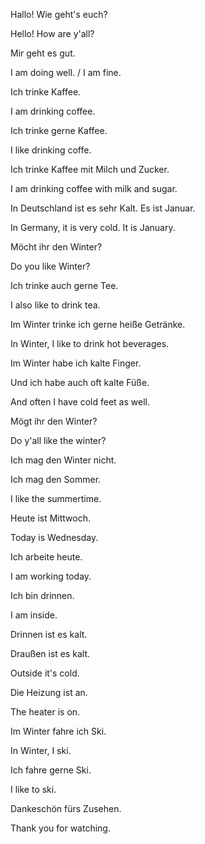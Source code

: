 Hallo! Wie geht's euch?

Hello! How are y'all?

Mir geht es gut.

I am doing well. / I am fine.

Ich trinke Kaffee.

I am drinking coffee.

Ich trinke gerne Kaffee.

I like drinking coffe.

Ich trinke Kaffee mit Milch und Zucker.

I am drinking coffee with milk and sugar.

In Deutschland ist es sehr Kalt. Es ist Januar.

In Germany, it is very cold. It is January.

Möcht ihr den Winter?

Do you like Winter?

Ich trinke auch gerne Tee.

I also like to drink tea.

Im Winter trinke ich gerne heiße Getränke.

In Winter, I like to drink hot beverages.

Im Winter habe ich kalte Finger.

Und ich habe auch oft kalte Füße.

And often I have cold feet as well.

Mögt ihr den Winter?

Do y'all like the winter?

Ich mag den Winter nicht.

Ich mag den Sommer.

I like the summertime.

Heute ist Mittwoch.

Today is Wednesday.

Ich arbeite heute.

I am working today.

Ich bin drinnen.

I am inside.

Drinnen ist es kalt.

Draußen ist es kalt.

Outside it's cold.

Die Heizung ist an.

The heater is on.

Im Winter fahre ich Ski.

In Winter, I ski.

Ich fahre gerne Ski.

I like to ski.

Dankeschön fürs Zusehen.

Thank you for watching.
